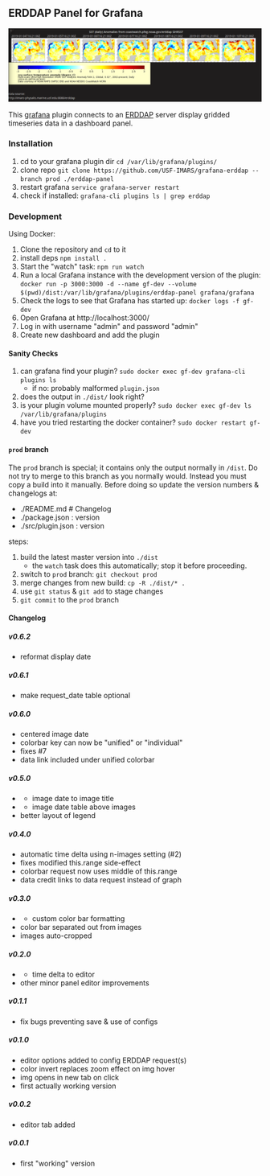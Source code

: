## ERDDAP Panel for Grafana

![screenshot](https://raw.githubusercontent.com/USF-IMARS/grafana-erddap/master/src/img/screenshot-1.png)

This [grafana](https://grafana.com/) plugin connects to an [ERDDAP](https://coastwatch.pfeg.noaa.gov/erddap/information.html) server display gridded timeseries data in a dashboard panel.

### Installation
1. cd to your grafana plugin dir `cd /var/lib/grafana/plugins/`
1. clone repo `git clone https://github.com/USF-IMARS/grafana-erddap --branch prod ./erddap-panel`
1. restart grafana `service grafana-server restart`
1. check if installed: `grafana-cli plugins ls | grep erddap`
### Development

Using Docker:

1. Clone the repository and `cd` to it
1. install deps `npm install .`
1. Start the "watch" task: `npm run watch`
1. Run a local Grafana instance with the development version of the plugin: `docker run -p 3000:3000 -d --name gf-dev --volume $(pwd)/dist:/var/lib/grafana/plugins/erddap-panel grafana/grafana`
1. Check the logs to see that Grafana has started up: `docker logs -f gf-dev`
1. Open Grafana at http://localhost:3000/
1. Log in with username "admin" and password "admin"
1. Create new dashboard and add the plugin

#### Sanity Checks
1. can grafana find your plugin? `sudo docker exec gf-dev grafana-cli plugins ls`
    * if no: probably malformed `plugin.json`
1. does the output in `./dist/` look right?
1. is your plugin volume mounted properly? `sudo docker exec gf-dev ls /var/lib/grafana/plugins`
1. have you tried restarting the docker container? `sudo docker restart gf-dev`

#### `prod` branch
The `prod` branch is special; it contains only the output normally in `/dist`.
Do not try to merge to this branch as you normally would.
Instead you must copy a build into it manually.
Before doing so update the version numbers & changelogs at:
* ./README.md # Changelog
* ./package.json : version
* ./src/plugin.json : version

steps:
1. build the latest master version into `./dist`
    * the `watch` task does this automatically; stop it before proceeding.
1. switch to `prod` branch: `git checkout prod`
1. merge changes from new build: `cp -R ./dist/* .`
1. use `git status` & `git add` to stage changes
1. `git commit` to the `prod` branch

#### Changelog
##### v0.6.2
- reformat display date

##### v0.6.1
- make request_date table optional

##### v0.6.0
- centered image date
- colorbar key can now be "unified" or "individual"
- fixes #7
- data link included under unified colorbar

##### v0.5.0
- + image date to image title
- + image date table above images
- better layout of legend

##### v0.4.0
- automatic time delta using n-images setting (#2)
- fixes modified this.range side-effect
- colorbar request now uses middle of this.range
- data credit links to data request instead of graph

##### v0.3.0
- + custom color bar formatting
- color bar separated out from images
- images auto-cropped

##### v0.2.0
- + time delta to editor
- other minor panel editor improvements

##### v0.1.1
- fix bugs preventing save & use of configs

##### v0.1.0
- editor options added to config ERDDAP request(s)
- color invert replaces zoom effect on img hover
- img opens in new tab on click
- first actually working version

##### v0.0.2
- editor tab added

##### v0.0.1
- first "working" version
